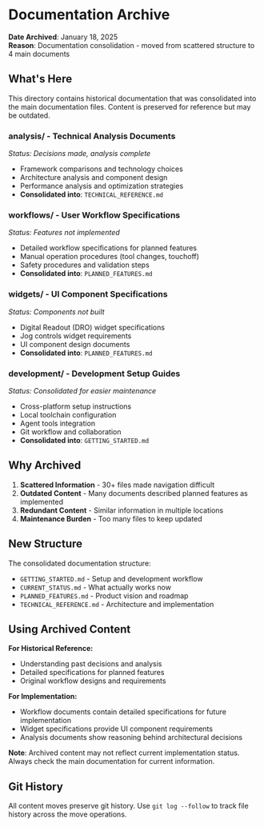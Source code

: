 # Documentation Archive

**Date Archived**: January 18, 2025  
**Reason**: Documentation consolidation - moved from scattered structure to 4 main documents

## What's Here

This directory contains historical documentation that was consolidated into the main documentation files. Content is preserved for reference but may be outdated.

### **analysis/** - Technical Analysis Documents
*Status: Decisions made, analysis complete*
- Framework comparisons and technology choices
- Architecture analysis and component design
- Performance analysis and optimization strategies
- **Consolidated into**: `TECHNICAL_REFERENCE.md`

### **workflows/** - User Workflow Specifications  
*Status: Features not implemented*
- Detailed workflow specifications for planned features
- Manual operation procedures (tool changes, touchoff)
- Safety procedures and validation steps
- **Consolidated into**: `PLANNED_FEATURES.md`

### **widgets/** - UI Component Specifications
*Status: Components not built*
- Digital Readout (DRO) widget specifications
- Jog controls widget requirements
- UI component design documents
- **Consolidated into**: `PLANNED_FEATURES.md`

### **development/** - Development Setup Guides
*Status: Consolidated for easier maintenance*
- Cross-platform setup instructions
- Local toolchain configuration
- Agent tools integration
- Git workflow and collaboration
- **Consolidated into**: `GETTING_STARTED.md`

## Why Archived

1. **Scattered Information** - 30+ files made navigation difficult
2. **Outdated Content** - Many documents described planned features as implemented
3. **Redundant Content** - Similar information in multiple locations
4. **Maintenance Burden** - Too many files to keep updated

## New Structure

The consolidated documentation structure:
- `GETTING_STARTED.md` - Setup and development workflow
- `CURRENT_STATUS.md` - What actually works now
- `PLANNED_FEATURES.md` - Product vision and roadmap
- `TECHNICAL_REFERENCE.md` - Architecture and implementation

## Using Archived Content

**For Historical Reference:**
- Understanding past decisions and analysis
- Detailed specifications for planned features
- Original workflow designs and requirements

**For Implementation:**
- Workflow documents contain detailed specifications for future implementation
- Widget specifications provide UI component requirements
- Analysis documents show reasoning behind architectural decisions

**Note**: Archived content may not reflect current implementation status. Always check the main documentation for current information.

## Git History

All content moves preserve git history. Use `git log --follow` to track file history across the move operations.